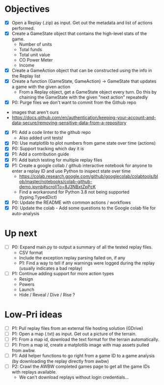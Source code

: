 # Objectives

- [X] Open a Replay (.zip) as input. Get out the metadata and list of actions performed.
- [X] Create a GameState object that contains the high-level stats of the game.
  - Number of units
  - Total funds
  - Total unit value
  - CO Power Meter
  - Income
- [X] Create a GameAction object that can be constructed using the info in the Replay list
- [X] Create a function (GameState, GameAction) -> GameState that updates a game with the given action
  - From a Replay object, get a GameState object every turn. Do this by chaining the GameState with the given "next action" repeatedly
- [X] P0: Purge files we don't want to commit from the Github repo
 - images that aren't ours
 - https://docs.github.com/en/authentication/keeping-your-account-and-data-secure/removing-sensitive-data-from-a-repository
- [X] P1: Add a code linter to the github repo
  - Also added unit tests!
- [X] P0: Use matplotlib to plot numbers from game state over time (actions)
- [X] P0: Support tracking which day it is
- [X] P1: Add a contribution guide
- [X] P1: Add batch testing for multiple replay files
- [X] P1: Create a google collab / github interactive notebook for anyone to enter a replay ID and use Python to inspect state over time
  - https://colab.research.google.com/github/googlecolab/colabtools/blob/master/notebooks/colab-github-demo.ipynb#scrollTo=8J3NBxtZpPcK
  - Find a workaround for Python 3.8 not being supported (typing.TypedDict)
- [X] P0: Update the README with common actions / workflows
- [X] P0: Update the colab - Add some questions to the Google colab file for auto-analysis

# Up next

- [ ] P0: Expand main.py to output a summary of all the tested replay files.
  - CSV format
  - Include the exception replay parsing failed on, if any
  - P1: Find a way to tell if any warnings were logged during the replay (usually indicates a bad replay)
- [ ] P1: Continue adding support for more action types
  - Resign
  - Powers
  - Launch
  - Hide / Reveal / Dive / Rise ?

# Low-Pri ideas

- [ ] P1: Pull replay files from an external file hosting solution (GDrive)
- [ ] P1: Open a map (.txt) as input. Get out a picture of the terrain.
- [ ] P1: From a map id, download the text format for the terrain automatically.
- [ ] P1: From a map id, create a matplotlib image with map assets pulled from awbw.
- [ ] P1: Add helper functions to go right from a game ID to a game analysis (by downloading the replay directly from awbw)
- [ ] P2: Crawl the AWBW completed games page to get all the game IDs with replays available.
  - We can't download replays without login credentials...
